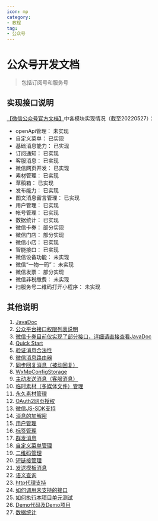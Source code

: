 ```yaml
---
icon: mp
category:
- 教程
tag:
- 公众号
---
```

# 公众号开发文档
>包括订阅号和服务号
## 实现接口说明
[【微信公众号官方文档】](https://developers.weixin.qq.com/doc/offiaccount/Getting_Started/Overview.html)中各模块实现情况（截至20220527）：
- openApi管理：			未实现
- 自定义菜单：			已实现
- 基础消息能力：			已实现
- 订阅通知：			已实现
- 客服消息：			已实现
- 微信网页开发：			已实现
- 素材管理：			已实现
- 草稿箱：			已实现
- 发布能力：			已实现
- 图文消息留言管理：		已实现
- 用户管理：				已实现
- 帐号管理：				已实现
- 数据统计：				已实现
- 微信卡券：				部分实现
- 微信门店：				部分实现
- 微信小店：				已实现
- 智能接口：				已实现
- 微信设备功能：			未实现
- 微信“一物一码”：			未实现
- 微信发票：				部分实现
- 微信非税缴费：			未实现
- 扫服务号二维码打开小程序：	未实现
## 其他说明
1. [JavaDoc](http://binary.ac.cn/weixin-java-mp-javadoc/)
1. [公众平台接口权限列表说明](http://kf.qq.com/faq/170104AJ3y26170104Yj673y.html)
1. [微信卡券目前仅实现了部分接口，详细请直接查看JavaDoc](http://binary.ac.cn/weixin-java-mp-javadoc/me/chanjar/weixin/mp/api/WxMpCardService.html)
1. [Quick Start](./start.md)
1. [验证消息合法性](./verify.md)
1. [微信消息路由器](./router.md)
1. [同步回复消息（被动回复）](./reply.md)
1. [WxMpConfigStorage](./wxMpConfigStorage.md)
1. [主动发送消息（客服消息）](./send.md)
1. [临时素材（多媒体文件）管理](./material.md)
1. [永久素材管理](./materialNews.md)
1. [OAuth2网页授权](./oauth2.md)
1. [微信JS-SDK支持](./jsapi.md)
1. [消息的加解密](./encrypt.md)
1. [用户管理](./user.md)
1. [标签管理](./tag.md)
1. [群发消息](./sendGroup.md)
1. [自定义菜单管理](./menu.md)
1. [二维码管理](./qrCode.md)
1. [短链接管理](./shortUrl.md)
1. [发送模板消息](./template.md)
1. [语义查询](./semantic.md)
1. [http代理支持](./proxy.md)
1. [如何调用未支持的接口](./unsurport.md)
1. [如何执行本项目单元测试](./test.md)
1. [Demo代码及Demo项目](./demo.md)
1. [数据统计](./data.md)